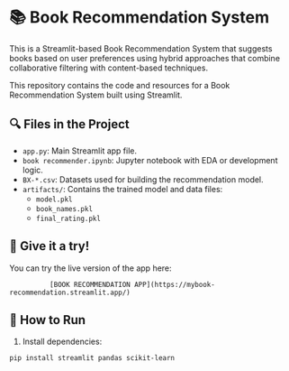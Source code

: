 # 📚 Book Recommendation System

This is a Streamlit-based Book Recommendation System that suggests books based on user preferences using hybrid approaches that combine collaborative filtering with content-based techniques.

This repository contains the code and resources for a Book Recommendation System built using Streamlit.

## 🔍 Files in the Project
- `app.py`: Main Streamlit app file.
- `book recommender.ipynb`: Jupyter notebook with EDA or development logic.
- `BX-*.csv`: Datasets used for building the recommendation model.
- `artifacts/`: Contains the trained model and data files:
  - `model.pkl`
  - `book_names.pkl`
  - `final_rating.pkl`

## 🧠 Give it a try!

You can try the live version of the app here: 

              [BOOK RECOMMENDATION APP](https://mybook-recommendation.streamlit.app/)

## 🚀 How to Run

1. Install dependencies:
```bash
pip install streamlit pandas scikit-learn


